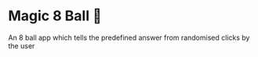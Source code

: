 
# Magic 8 Ball 🎱

An 8 ball app which tells the predefined answer from randomised clicks by the user
